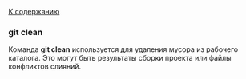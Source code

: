[К содержанию](./readme.md)

### git clean

Команда __git clean__ используется для удаления мусора из рабочего каталога. Это могут быть результаты сборки проекта или файлы конфликтов слияний.